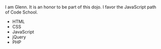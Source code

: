I am Glenn. It is an honor to be part of this dojo.
I favor the JavaScript path of Code School.
</bows>

* HTML
* CSS
* JavaScript
* jQuery
* PHP


